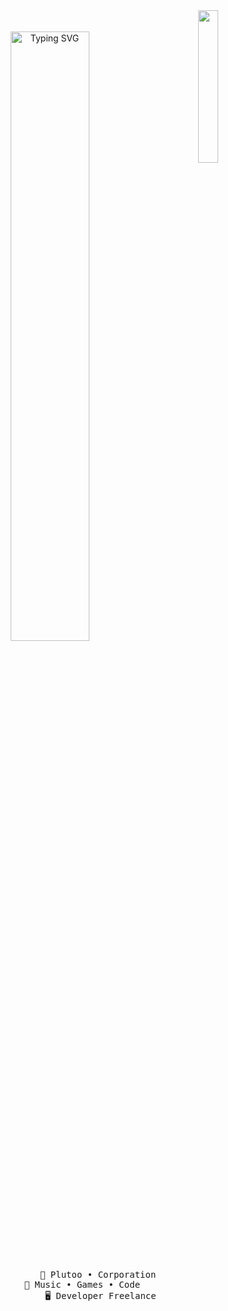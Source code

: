 <div align="center">
  <img src="https://imgur.com/aUJzy09.png" width="25%" align="right" />
  <br></br>
  <a href="https://git.io/typing-svg"><img src="https://readme-typing-svg.herokuapp.com?font=Paytone+One&size=30&pause=400&color=F74949&center=true&random=false&width=435&lines=French+developer;16+years+old;Kayuro" alt="Typing SVG" width="50%" /> </a>
  <br></br>
<pre>
    👑 Plutoo • Corporation 
    💫 Music • Games • Code       
    🖥️ Developer Freelance
</pre>

  <a href="">
  </a> 
  <img src="https://visitcount.itsvg.in/api?id=kayuro&icon=0&color=0" alt="" />

</div>
